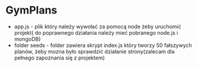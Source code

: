 # GymPlans
- app.js - plik który należy wywołać za pomocą node żeby uruchomić projekt( do poprawnego działania należy mieć pobranego node.js i mongoDB)
- folder seeds - folder zawiera skrypt index.js który tworzy 50 fałszywych planów, żeby mozna było sprawdzić działanie strony(zalecam dla pełnego zapoznania się z projektem)


